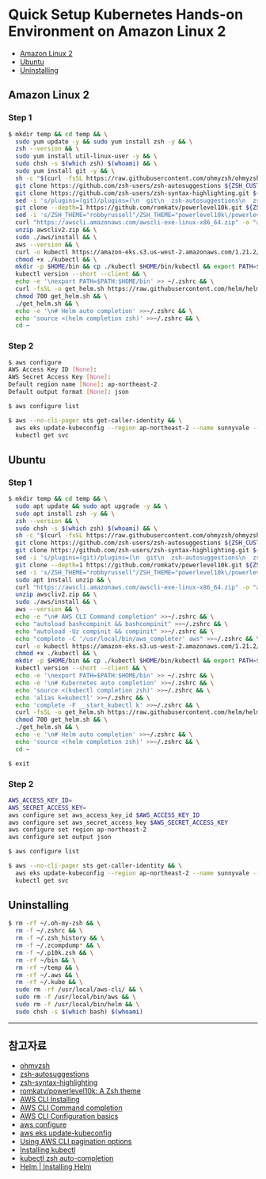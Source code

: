 # Quick Setup Kubernetes Hands-on Environment on Amazon Linux 2

- [Amazon Linux 2](#amazon-linux-2)
- [Ubuntu](#ubuntu)
- [Uninstalling](#uninstalling)

## Amazon Linux 2

### Step 1

```bash
$ mkdir temp && cd temp && \
  sudo yum update -y && sudo yum install zsh -y && \
  zsh --version && \
  sudo yum install util-linux-user -y && \
  sudo chsh -s $(which zsh) $(whoami) && \
  sudo yum install git -y && \
  sh -c "$(curl -fsSL https://raw.githubusercontent.com/ohmyzsh/ohmyzsh/master/tools/install.sh)" "" --unattended && \
  git clone https://github.com/zsh-users/zsh-autosuggestions ${ZSH_CUSTOM:-~/.oh-my-zsh/custom}/plugins/zsh-autosuggestions && \
  git clone https://github.com/zsh-users/zsh-syntax-highlighting.git ${ZSH_CUSTOM:-~/.oh-my-zsh/custom}/plugins/zsh-syntax-highlighting && \
  sed -i 's/plugins=(git)/plugins=(\n  git\n  zsh-autosuggestions\n  zsh-syntax-highlighting\n  aws\n  kubectl\n)/g' ~/.zshrc && \
  git clone --depth=1 https://github.com/romkatv/powerlevel10k.git ${ZSH_CUSTOM:-$HOME/.oh-my-zsh/custom}/themes/powerlevel10k && \
  sed -i 's/ZSH_THEME="robbyrussell"/ZSH_THEME="powerlevel10k\/powerlevel10k"/g' ~/.zshrc && \
  curl "https://awscli.amazonaws.com/awscli-exe-linux-x86_64.zip" -o "awscliv2.zip" && \
  unzip awscliv2.zip && \
  sudo ./aws/install && \
  aws --version && \
  curl -o kubectl https://amazon-eks.s3.us-west-2.amazonaws.com/1.21.2/2021-07-05/bin/linux/amd64/kubectl && \
  chmod +x ./kubectl && \
  mkdir -p $HOME/bin && cp ./kubectl $HOME/bin/kubectl && export PATH=$PATH:$HOME/bin && \
  kubectl version --short --client && \
  echo -e '\nexport PATH=$PATH:$HOME/bin' >> ~/.zshrc && \
  curl -fsSL -o get_helm.sh https://raw.githubusercontent.com/helm/helm/main/scripts/get-helm-3 && \
  chmod 700 get_helm.sh && \
  ./get_helm.sh && \
  echo -e '\n# Helm auto completion' >>~/.zshrc && \
  echo 'source <(helm completion zsh)' >>~/.zshrc && \
  cd ~
```

### Step 2

```bash
$ aws configure
AWS Access Key ID [None]:
AWS Secret Access Key [None]:
Default region name [None]: ap-northeast-2
Default output format [None]: json

$ aws configure list

$ aws --no-cli-pager sts get-caller-identity && \
  aws eks update-kubeconfig --region ap-northeast-2 --name sunnyvale --verbose --alias sunnyvale && \
  kubectl get svc
```

## Ubuntu

### Step 1

```bash
$ mkdir temp && cd temp && \
  sudo apt update && sudo apt upgrade -y && \
  sudo apt install zsh -y && \
  zsh --version && \
  sudo chsh -s $(which zsh) $(whoami) && \
  sh -c "$(curl -fsSL https://raw.githubusercontent.com/ohmyzsh/ohmyzsh/master/tools/install.sh)" "" --unattended && \
  git clone https://github.com/zsh-users/zsh-autosuggestions ${ZSH_CUSTOM:-~/.oh-my-zsh/custom}/plugins/zsh-autosuggestions && \
  git clone https://github.com/zsh-users/zsh-syntax-highlighting.git ${ZSH_CUSTOM:-~/.oh-my-zsh/custom}/plugins/zsh-syntax-highlighting && \
  sed -i 's/plugins=(git)/plugins=(\n  git\n  zsh-autosuggestions\n  zsh-syntax-highlighting\n  aws\n  kubectl\n)/g' ~/.zshrc && \
  git clone --depth=1 https://github.com/romkatv/powerlevel10k.git ${ZSH_CUSTOM:-$HOME/.oh-my-zsh/custom}/themes/powerlevel10k && \
  sed -i 's/ZSH_THEME="robbyrussell"/ZSH_THEME="powerlevel10k\/powerlevel10k"/g' ~/.zshrc && \
  sudo apt install unzip && \
  curl "https://awscli.amazonaws.com/awscli-exe-linux-x86_64.zip" -o "awscliv2.zip" && \
  unzip awscliv2.zip && \
  sudo ./aws/install && \
  aws --version && \
  echo -e "\n# AWS CLI Command completion" >>~/.zshrc && \
  echo "autoload bashcompinit && bashcompinit" >>~/.zshrc && \
  echo "autoload -Uz compinit && compinit" >>~/.zshrc && \
  echo "complete -C '/usr/local/bin/aws_completer' aws" >>~/.zshrc && \
  curl -o kubectl https://amazon-eks.s3.us-west-2.amazonaws.com/1.21.2/2021-07-05/bin/linux/amd64/kubectl && \
  chmod +x ./kubectl && \
  mkdir -p $HOME/bin && cp ./kubectl $HOME/bin/kubectl && export PATH=$PATH:$HOME/bin && \
  kubectl version --short --client && \
  echo -e '\nexport PATH=$PATH:$HOME/bin' >> ~/.zshrc && \
  echo -e '\n# Kubernetes auto completion' >>~/.zshrc && \
  echo 'source <(kubectl completion zsh)' >>~/.zshrc && \
  echo 'alias k=kubectl' >>~/.zshrc && \
  echo 'complete -F __start_kubectl k' >>~/.zshrc && \
  curl -fsSL -o get_helm.sh https://raw.githubusercontent.com/helm/helm/main/scripts/get-helm-3 && \
  chmod 700 get_helm.sh && \
  ./get_helm.sh && \
  echo -e '\n# Helm auto completion' >>~/.zshrc && \
  echo 'source <(helm completion zsh)' >>~/.zshrc && \
  cd ~

$ exit
```

### Step 2

```bash
AWS_ACCESS_KEY_ID=
AWS_SECRET_ACCESS_KEY=
aws configure set aws_access_key_id $AWS_ACCESS_KEY_ID
aws configure set aws_secret_access_key $AWS_SECRET_ACCESS_KEY
aws configure set region ap-northeast-2
aws configure set output json

$ aws configure list

$ aws --no-cli-pager sts get-caller-identity && \
  aws eks update-kubeconfig --region ap-northeast-2 --name sunnyvale --verbose --alias sunnyvale && \
  kubectl get svc
```

## Uninstalling

```bash
$ rm -rf ~/.oh-my-zsh && \
  rm -f ~/.zshrc && \
  rm -f ~/.zsh_history && \
  rm -f ~/.zcompdump* && \
  rm -f ~/.p10k.zsh && \
  rm -rf ~/bin && \
  rm -rf ~/temp && \
  rm -rf ~/.aws && \
  rm -rf ~/.kube && \
  sudo rm -rf /usr/local/aws-cli/ && \
  sudo rm -f /usr/local/bin/aws && \
  sudo rm -f /usr/local/bin/helm && \
  sudo chsh -s $(which bash) $(whoami)
```

---

## 참고자료

- [ohmyzsh](https://github.com/ohmyzsh/ohmyzsh)
- [zsh-autosuggestions](https://github.com/zsh-users/zsh-autosuggestions)
- [zsh-syntax-highlighting](https://github.com/zsh-users/zsh-syntax-highlighting)
- [romkatv/powerlevel10k: A Zsh theme](https://github.com/romkatv/powerlevel10k)
- [AWS CLI Installing](https://docs.aws.amazon.com/cli/latest/userguide/getting-started-install.html)
- [AWS CLI Command completion](https://docs.aws.amazon.com/cli/latest/userguide/cli-configure-completion.html)
- [AWS CLI Configuration basics](https://docs.aws.amazon.com/cli/latest/userguide/cli-configure-quickstart.html)
- [aws configure](https://awscli.amazonaws.com/v2/documentation/api/latest/reference/configure/index.html)
- [aws eks update-kubeconfig](https://awscli.amazonaws.com/v2/documentation/api/latest/reference/eks/update-kubeconfig.html)
- [Using AWS CLI pagination options](https://docs.aws.amazon.com/cli/latest/userguide/cli-usage-pagination.html)
- [Installing kubectl](https://docs.aws.amazon.com/eks/latest/userguide/install-kubectl.html)
- [kubectl zsh auto-completion](https://kubernetes.io/docs/tasks/tools/included/optional-kubectl-configs-zsh/)
- [Helm | Installing Helm](https://helm.sh/docs/intro/install/)
